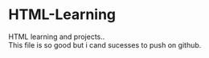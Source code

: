 # HTML-Learning
HTML learning and projects..
<br>
This file is so good but i cand sucesses to push on github.
